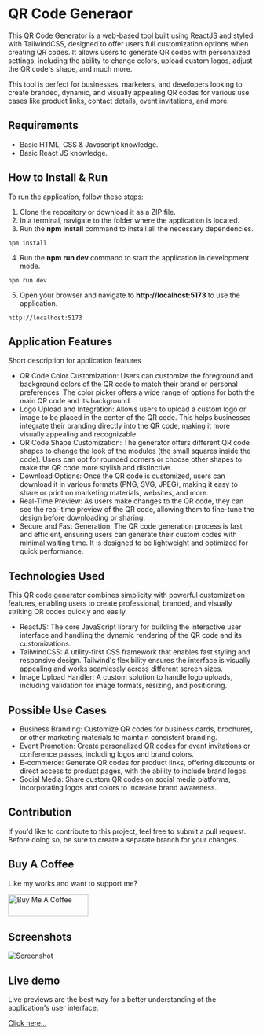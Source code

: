 # QR Code Generaor

This QR Code Generator is a web-based tool built using ReactJS and styled with TailwindCSS, designed to offer users full customization options when creating QR codes. It allows users to generate QR codes with personalized settings, including the ability to change colors, upload custom logos, adjust the QR code's shape, and much more.

This tool is perfect for businesses, marketers, and developers looking to create branded, dynamic, and visually appealing QR codes for various use cases like product links, contact details, event invitations, and more.

## Requirements

- Basic HTML, CSS & Javascript knowledge.
- Basic React JS knowledge.

## How to Install & Run

To run the application, follow these steps:

1. Clone the repository or download it as a ZIP file.
2. In a terminal, navigate to the folder where the application is located.
3. Run the **npm install** command to install all the necessary dependencies.

```shell
npm install
```

4. Run the **npm run dev** command to start the application in development mode.

```shell
npm run dev
```

5. Open your browser and navigate to **http://localhost:5173** to use the application.

```shell
http://localhost:5173
```

## Application Features

Short description for application features

- QR Code Color Customization: Users can customize the foreground and background colors of the QR code to match their brand or personal preferences. The color picker offers a wide range of options for both the main QR code and its background.
- Logo Upload and Integration: Allows users to upload a custom logo or image to be placed in the center of the QR code. This helps businesses integrate their branding directly into the QR code, making it more visually appealing and recognizable
- QR Code Shape Customization: The generator offers different QR code shapes to change the look of the modules (the small squares inside the code). Users can opt for rounded corners or choose other shapes to make the QR code more stylish and distinctive.
- Download Options: Once the QR code is customized, users can download it in various formats (PNG, SVG, JPEG), making it easy to share or print on marketing materials, websites, and more.
- Real-Time Preview: As users make changes to the QR code, they can see the real-time preview of the QR code, allowing them to fine-tune the design before downloading or sharing.
- Secure and Fast Generation: The QR code generation process is fast and efficient, ensuring users can generate their custom codes with minimal waiting time. It is designed to be lightweight and optimized for quick performance. 

## Technologies Used

This QR code generator combines simplicity with powerful customization features, enabling users to create professional, branded, and visually striking QR codes quickly and easily.

- ReactJS: The core JavaScript library for building the interactive user interface and handling the dynamic rendering of the QR code and its customizations.
- TailwindCSS: A utility-first CSS framework that enables fast styling and responsive design. Tailwind's flexibility ensures the interface is visually appealing and works seamlessly across different screen sizes.
- Image Upload Handler: A custom solution to handle logo uploads, including validation for image formats, resizing, and positioning.

## Possible Use Cases
- Business Branding: Customize QR codes for business cards, brochures, or other marketing materials to maintain consistent branding.
- Event Promotion: Create personalized QR codes for event invitations or conference passes, including logos and brand colors.
- E-commerce: Generate QR codes for product links, offering discounts or direct access to product pages, with the ability to include brand logos.
- Social Media: Share custom QR codes on social media platforms, incorporating logos and colors to increase brand awareness.

## Contribution

If you'd like to contribute to this project, feel free to submit a pull request. Before doing so, be sure to create a separate branch for your changes.

## Buy A Coffee

Like my works and want to support me?

<a href="https://www.buymeacoffee.com/hossainpalin" target="_blank"><img src="https://cdn.buymeacoffee.com/buttons/v2/default-blue.png" alt="Buy Me A Coffee" style="height: 45px !important;width: 162.75px !important;" ></a>

## Screenshots

![Screenshot](https://i.postimg.cc/6pmZk4hC/Screenshot-1.png)

## Live demo

Live previews are the best way for a better understanding of the application's user interface.

[Click here...](https://qr-code-palin.vercel.app)

